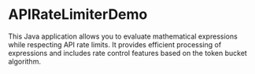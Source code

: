 # APIRateLimiterDemo
This Java application allows you to evaluate mathematical expressions while respecting API rate limits. It provides efficient processing of expressions and includes rate control features based on the token bucket algorithm.
